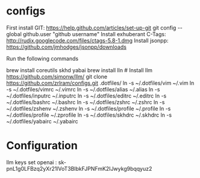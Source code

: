 configs
=======

First install GIT: https://help.github.com/articles/set-up-git
		   git config --global github.user "github username"
Install exhuberant C-Tags: http://rudix.googlecode.com/files/ctags-5.8-1.dmg
Install jsonpp: https://github.com/jmhodges/jsonpp/downloads

Run the following commands

brew install coreutils skhd yabai
brew install lln # Install llm https://github.com/simonw/llm/
git clone https://github.com/zrlram/configs.git .dotfiles/
ln -s ~/.dotfiles/vim ~/.vim
ln -s ~/.dotfiles/vimrc ~/.vimrc
ln -s ~/.dotfiles/alias ~/.alias
ln -s ~/.dotfiles/inputrc ~/.inputrc
ln -s ~/.dotfiles/editrc ~/.editrc
ln -s ~/.dotfiles/bashrc ~/.bashrc
ln -s ~/.dotfiles/zshrc ~/.zshrc
ln -s ~/.dotfiles/zshenv ~/.zshenv
ln -s ~/.dotfiles/profile ~/.profile
ln -s ~/.dotfiles/profile ~/.zprofile
ln -s ~/.dotfiles/skhdrc ~/.skhdrc
ln -s ~/.dotfiles/yabairc ~/.yabairc

# Configuration
llm keys set openai : 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
